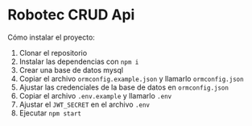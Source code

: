 # Robotec CRUD Api

Cómo instalar el proyecto:

1. Clonar el repositorio
2. Instalar las dependencias con `npm i`
3. Crear una base de datos mysql
4. Copiar el archivo `ormconfig.example.json` y llamarlo `ormconfig.json`
5. Ajustar las credenciales de la base de datos en `ormconfig.json`
6. Copiar el archivo `.env.example` y llamarlo `.env`
7. Ajustar el `JWT_SECRET` en el archivo `.env`
8. Ejecutar `npm start`
